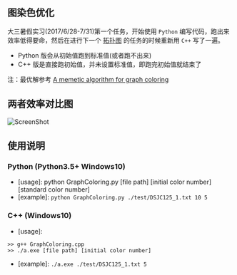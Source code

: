 ## 图染色优化
大三暑假实习(2017/6/28-7/31)第一个任务，开始使用 `Python` 编写代码，跑出来效率低得要命，然后在进行下一个 [拓扑图](https://github.com/LewisTian/Topology) 的任务的时候重新用 `C++` 写了一遍。
- Python 版会从初始值跑到标准值(或者跑不出来)
- C++ 版是直接跑初始值，并未设置标准值，即跑完初始值就结束了

注：最优解参考 [A memetic algorithm for graph coloring](http://www.sciencedirect.com/science/article/pii/S0377221709005177)

## 两者效率对比图
![ScreenShot](https://i.loli.net/2017/09/20/59c233b37e7c8.png "Contrast")

## 使用说明
### Python (Python3.5+ Windows10)
- [usage]: python GraphColoring.py [file path] [initial color number] [standard color number]
- [example]: `python GraphColoring.py ./test/DSJC125_1.txt 10 5`

### C++ (Windows10)
- [usage]: 
```
>> g++ GraphColoring.cpp
>> ./a.exe [file path] [initial color number]
```
- [example]: `./a.exe ./test/DSJC125_1.txt 5`

